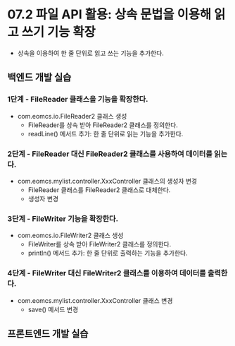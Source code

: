# 07.2 파일 API 활용: 상속 문법을 이용해 읽고 쓰기 기능 확장

- 상속을 이용하여 한 줄 단위로 읽고 쓰는 기능을 추가한다.

## 백엔드 개발 실습

### 1단계 - FileReader 클래스을 기능을 확장한다.

- com.eomcs.io.FileReader2 클래스 생성
  - FileReader를 상속 받아 FileReader2 클래스를 정의한다.
  - readLine() 메서드 추가: 한 줄 단위로 읽는 기능을 추가한다.

### 2단계 - FileReader 대신 FileReader2 클래스를 사용하여 데이터를 읽는다.

- com.eomcs.mylist.controller.XxxController 클래스의 생성자 변경
  - FileReader 클래스를 FileReader2 클래스로 대체한다.
  - 생성자 변경

### 3단계 - FileWriter 기능을 확장한다.

- com.eomcs.io.FileWriter2 클래스 생성
  - FileWriter를 상속 받아 FileWriter2 클래스를 정의한다.
  - println() 메서드 추가: 한 줄 단위로 출력하는 기능을 추가한다.


### 4단계 - FileWriter 대신 FileWriter2 클래스를 이용하여 데이터를 출력한다.

- com.eomcs.mylist.controller.XxxController 클래스 변경
  - save() 메서드 변경


## 프론트엔드 개발 실습








#
